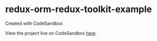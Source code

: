 # redux-orm-redux-toolkit-example
Created with CodeSandbox

View the project live on CodeSandbox [here](https://codesandbox.io/s/redux-orm-redux-toolkit-todolist-example-fiibk).